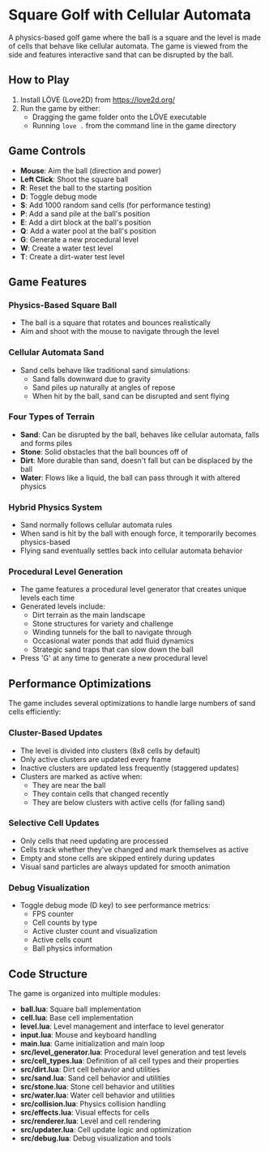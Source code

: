 # Square Golf with Cellular Automata

A physics-based golf game where the ball is a square and the level is made of cells that behave like cellular automata. The game is viewed from the side and features interactive sand that can be disrupted by the ball.

## How to Play

1. Install LÖVE (Love2D) from https://love2d.org/
2. Run the game by either:
   - Dragging the game folder onto the LÖVE executable
   - Running `love .` from the command line in the game directory

## Game Controls

- **Mouse**: Aim the ball (direction and power)
- **Left Click**: Shoot the square ball
- **R**: Reset the ball to the starting position
- **D**: Toggle debug mode
- **S**: Add 1000 random sand cells (for performance testing)
- **P**: Add a sand pile at the ball's position
- **E**: Add a dirt block at the ball's position
- **Q**: Add a water pool at the ball's position
- **G**: Generate a new procedural level
- **W**: Create a water test level
- **T**: Create a dirt-water test level

## Game Features

### Physics-Based Square Ball
- The ball is a square that rotates and bounces realistically
- Aim and shoot with the mouse to navigate through the level

### Cellular Automata Sand
- Sand cells behave like traditional sand simulations:
  - Sand falls downward due to gravity
  - Sand piles up naturally at angles of repose
  - When hit by the ball, sand can be disrupted and sent flying

### Four Types of Terrain
- **Sand**: Can be disrupted by the ball, behaves like cellular automata, falls and forms piles
- **Stone**: Solid obstacles that the ball bounces off of
- **Dirt**: More durable than sand, doesn't fall but can be displaced by the ball
- **Water**: Flows like a liquid, the ball can pass through it with altered physics

### Hybrid Physics System
- Sand normally follows cellular automata rules
- When sand is hit by the ball with enough force, it temporarily becomes physics-based
- Flying sand eventually settles back into cellular automata behavior

### Procedural Level Generation
- The game features a procedural level generator that creates unique levels each time
- Generated levels include:
  - Dirt terrain as the main landscape
  - Stone structures for variety and challenge
  - Winding tunnels for the ball to navigate through
  - Occasional water ponds that add fluid dynamics
  - Strategic sand traps that can slow down the ball
- Press 'G' at any time to generate a new procedural level

## Performance Optimizations

The game includes several optimizations to handle large numbers of sand cells efficiently:

### Cluster-Based Updates
- The level is divided into clusters (8x8 cells by default)
- Only active clusters are updated every frame
- Inactive clusters are updated less frequently (staggered updates)
- Clusters are marked as active when:
  - They are near the ball
  - They contain cells that changed recently
  - They are below clusters with active cells (for falling sand)

### Selective Cell Updates
- Only cells that need updating are processed
- Cells track whether they've changed and mark themselves as active
- Empty and stone cells are skipped entirely during updates
- Visual sand particles are always updated for smooth animation

### Debug Visualization
- Toggle debug mode (D key) to see performance metrics:
  - FPS counter
  - Cell counts by type
  - Active cluster count and visualization
  - Active cells count
  - Ball physics information

## Code Structure

The game is organized into multiple modules:
- **ball.lua**: Square ball implementation
- **cell.lua**: Base cell implementation
- **level.lua**: Level management and interface to level generator
- **input.lua**: Mouse and keyboard handling
- **main.lua**: Game initialization and main loop
- **src/level_generator.lua**: Procedural level generation and test levels
- **src/cell_types.lua**: Definition of all cell types and their properties
- **src/dirt.lua**: Dirt cell behavior and utilities
- **src/sand.lua**: Sand cell behavior and utilities
- **src/stone.lua**: Stone cell behavior and utilities
- **src/water.lua**: Water cell behavior and utilities
- **src/collision.lua**: Physics collision handling
- **src/effects.lua**: Visual effects for cells
- **src/renderer.lua**: Level and cell rendering
- **src/updater.lua**: Cell update logic and optimization
- **src/debug.lua**: Debug visualization and tools
